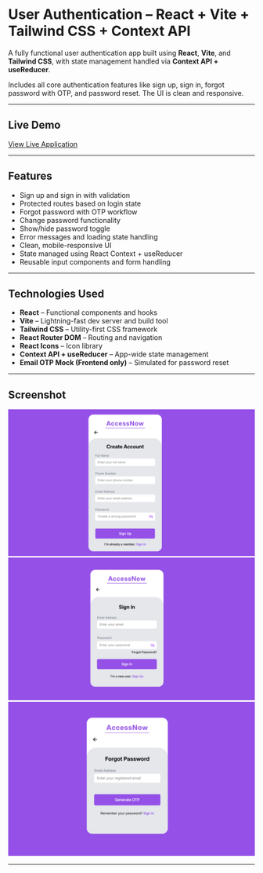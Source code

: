 # User Authentication – React + Vite + Tailwind CSS + Context API

A fully functional user authentication app built using **React**, **Vite**, and **Tailwind CSS**, with state management handled via **Context API + useReducer**.

Includes all core authentication features like sign up, sign in, forgot password with OTP, and password reset. The UI is clean and responsive.

---

## Live Demo

[View Live Application](https://react-tailwind-projects-65cw.vercel.app/)

---

## Features

- Sign up and sign in with validation
- Protected routes based on login state
- Forgot password with OTP workflow
- Change password functionality
- Show/hide password toggle
- Error messages and loading state handling
- Clean, mobile-responsive UI
- State managed using React Context + useReducer
- Reusable input components and form handling

---

## Technologies Used

- **React** – Functional components and hooks
- **Vite** – Lightning-fast dev server and build tool
- **Tailwind CSS** – Utility-first CSS framework
- **React Router DOM** – Routing and navigation
- **React Icons** – Icon library
- **Context API + useReducer** – App-wide state management
- **Email OTP Mock (Frontend only)** – Simulated for password reset

---

## Screenshot

![User Authentication Screenshot](./screenshot/Screenshot%202025-07-27%20234204.png)
![User Authentication Screenshot](./screenshot/Screenshot%202025-07-27%20234238.png)
![User Authentication Screenshot](./screenshot/Screenshot%202025-07-27%20234257.png)

---
